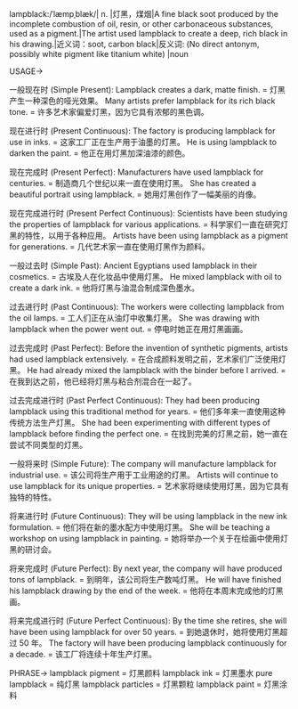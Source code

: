 lampblack:/ˈlæmpˌblæk/| n. |灯黑，煤烟|A fine black soot produced by the incomplete combustion of oil, resin, or other carbonaceous substances, used as a pigment.|The artist used lampblack to create a deep, rich black in his drawing.|近义词：soot, carbon black|反义词: (No direct antonym, possibly white pigment like titanium white) |noun

USAGE->

一般现在时 (Simple Present):
Lampblack creates a dark, matte finish. = 灯黑产生一种深色的哑光效果。
Many artists prefer lampblack for its rich black tone. = 许多艺术家偏爱灯黑，因为它具有浓郁的黑色调。

现在进行时 (Present Continuous):
The factory is producing lampblack for use in inks. = 这家工厂正在生产用于油墨的灯黑。
He is using lampblack to darken the paint. = 他正在用灯黑加深油漆的颜色。

现在完成时 (Present Perfect):
Manufacturers have used lampblack for centuries. = 制造商几个世纪以来一直在使用灯黑。
She has created a beautiful portrait using lampblack. = 她用灯黑创作了一幅美丽的肖像。

现在完成进行时 (Present Perfect Continuous):
Scientists have been studying the properties of lampblack for various applications. = 科学家们一直在研究灯黑的特性，以用于各种应用。
Artists have been using lampblack as a pigment for generations. = 几代艺术家一直在使用灯黑作为颜料。

一般过去时 (Simple Past):
Ancient Egyptians used lampblack in their cosmetics. = 古埃及人在化妆品中使用灯黑。
He mixed lampblack with oil to create a dark ink. = 他将灯黑与油混合制成深色墨水。

过去进行时 (Past Continuous):
The workers were collecting lampblack from the oil lamps. = 工人们正在从油灯中收集灯黑。
She was drawing with lampblack when the power went out. = 停电时她正在用灯黑画画。

过去完成时 (Past Perfect):
Before the invention of synthetic pigments, artists had used lampblack extensively. = 在合成颜料发明之前，艺术家们广泛使用灯黑。
He had already mixed the lampblack with the binder before I arrived. = 在我到达之前，他已经将灯黑与粘合剂混合在一起了。

过去完成进行时 (Past Perfect Continuous):
They had been producing lampblack using this traditional method for years. = 他们多年来一直使用这种传统方法生产灯黑。
She had been experimenting with different types of lampblack before finding the perfect one. = 在找到完美的灯黑之前，她一直在尝试不同类型的灯黑。

一般将来时 (Simple Future):
The company will manufacture lampblack for industrial use. = 该公司将生产用于工业用途的灯黑。
Artists will continue to use lampblack for its unique properties. = 艺术家将继续使用灯黑，因为它具有独特的特性。

将来进行时 (Future Continuous):
They will be using lampblack in the new ink formulation. = 他们将在新的墨水配方中使用灯黑。
She will be teaching a workshop on using lampblack in painting. = 她将举办一个关于在绘画中使用灯黑的研讨会。

将来完成时 (Future Perfect):
By next year, the company will have produced tons of lampblack. = 到明年，该公司将生产数吨灯黑。
He will have finished his lampblack drawing by the end of the week. = 他将在本周末完成他的灯黑画。

将来完成进行时 (Future Perfect Continuous):
By the time she retires, she will have been using lampblack for over 50 years. = 到她退休时，她将使用灯黑超过 50 年。
The factory will have been producing lampblack continuously for a decade. = 该工厂将连续十年生产灯黑。


PHRASE->
lampblack pigment = 灯黑颜料
lampblack ink = 灯黑墨水
pure lampblack = 纯灯黑
lampblack particles = 灯黑颗粒
lampblack paint = 灯黑涂料
